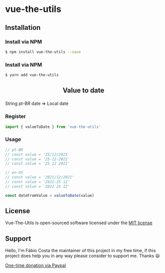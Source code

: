 # vue-the-utils

## Installation

### Install via NPM
```sh
$ npm install vue-the-utils --save
```

### Install via NPM
```sh
$ yarn add vue-the-utils
```

## <p align="center">Value to date</p>
String pt-BR date => Local date

### Register
```js
import { valueToDate } from 'vue-the-utils'
```

### Usage
```js
// pt-BR
// const value = '25/12/2021'
// const value = '25-12-2021'
// const value = '25 12 2021'

// en-US
// const value = '2021/12/2021'
// const value = '2021-25-12'
// const value = '2021 25 12'

const dateFromValue = valueToDate(value)
```

## License
Vue-The-Utils is open-sourced software licensed under the [MIT license](http://opensource.org/licenses/MIT)

## Support
Hello, I'm Fábio Costa the maintainer of this project in my free time, if this project does help you in any way please consider to support me. Thanks :smiley:

[One-time donation via Paypal](https://www.paypal.com/donate?hosted_button_id=LNB6FSZRGZAFW)